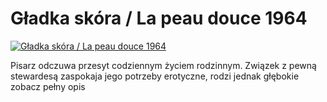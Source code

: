 Gładka skóra / La peau douce 1964 
=============
[![Gładka skóra / La peau douce 1964 ](http://vidos.pl/images/player.gif)](http://vidos.pl/gladka-skora-la-peau-douce-1964)

 Pisarz odczuwa przesyt codziennym życiem rodzinnym. Związek z pewną stewardesą zaspokaja jego potrzeby erotyczne, rodzi jednak głębokie zobacz pełny opis
